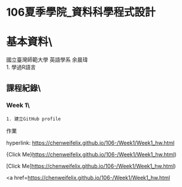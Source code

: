 # 106夏季學院_資料科學程式設計
# 基本資料\
國立臺灣師範大學  英語學系  余晨瑋\
	1. 學過R語言

## 課程紀錄\
### Week 1\
	1. 建立GitHub profile

作業

hyperlink: https://chenweifelix.github.io/106-/Week1/Week1_hw.html

{Click Me}https://chenweifelix.github.io/106-/Week1/Week1_hw.html)

[Click Me]https://chenweifelix.github.io/106-/Week1/Week1_hw.html)

<a href=<https://chenweifelix.github.io/106-/Week1/Week1_hw.html>
	 
